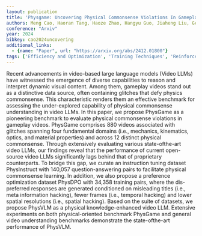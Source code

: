 ```yaml
---
layout: publication
title: 'Physgame: Uncovering Physical Commonsense Violations In Gameplay Videos'
authors: Meng Cao, Haoran Tang, Haoze Zhao, Hangyu Guo, Jiaheng Liu, Ge Zhang, Ruyang Liu, Qiang Sun, Ian Reid, Xiaodan Liang
conference: "Arxiv"
year: 2024
bibkey: cao2024uncovering
additional_links:
  - {name: "Paper", url: "https://arxiv.org/abs/2412.01800"}
tags: ['Efficiency and Optimization', 'Training Techniques', 'Reinforcement Learning']
---
```

Recent advancements in video-based large language models (Video LLMs) have
witnessed the emergence of diverse capabilities to reason and interpret dynamic
visual content. Among them, gameplay videos stand out as a distinctive data
source, often containing glitches that defy physics commonsense. This
characteristic renders them an effective benchmark for assessing the
under-explored capability of physical commonsense understanding in video LLMs.
In this paper, we propose PhysGame as a pioneering benchmark to evaluate
physical commonsense violations in gameplay videos. PhysGame comprises 880
videos associated with glitches spanning four fundamental domains (i.e.,
mechanics, kinematics, optics, and material properties) and across 12 distinct
physical commonsense. Through extensively evaluating various state-ofthe-art
video LLMs, our findings reveal that the performance of current open-source
video LLMs significantly lags behind that of proprietary counterparts. To
bridge this gap, we curate an instruction tuning dataset PhysInstruct with
140,057 question-answering pairs to facilitate physical commonsense learning.
In addition, we also propose a preference optimization dataset PhysDPO with
34,358 training pairs, where the dis-preferred responses are generated
conditioned on misleading titles (i.e., meta information hacking), fewer frames
(i.e., temporal hacking) and lower spatial resolutions (i.e., spatial hacking).
Based on the suite of datasets, we propose PhysVLM as a physical
knowledge-enhanced video LLM. Extensive experiments on both physical-oriented
benchmark PhysGame and general video understanding benchmarks demonstrate the
state-ofthe-art performance of PhysVLM.
